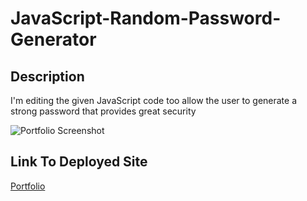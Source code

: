 # JavaScript-Random-Password-Generator

## Description
I'm editing the given JavaScript code too allow the user to generate a strong password that provides great security

![Portfolio Screenshot](./assets/images/03-javascript-homework-demo.png)

## Link To Deployed Site
[Portfolio](https://akcashing.github.io/Portfolio-Showcase/)
